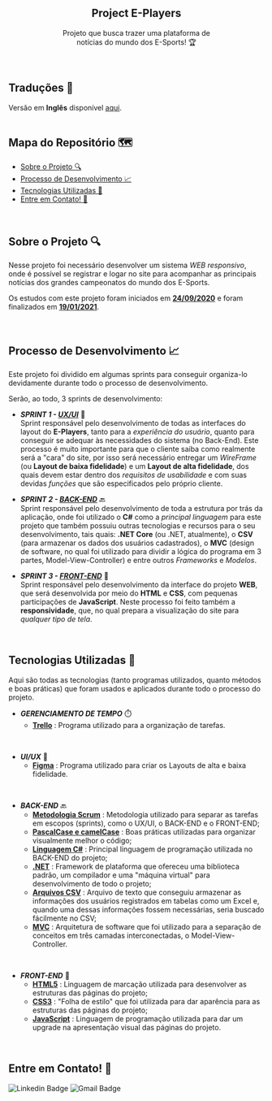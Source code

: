   <h2 align="center">Project E-Players</h2>

  <p align="center">
    Projeto que busca trazer uma plataforma de <br>notícias do mundo dos E-Sports! 🏆
    <br />
    <br />
    <br />
  </p>
</p>

## Traduções 👅
Versão em **Inglês** disponível [aqui](https://github.com/luqonhas/Markdown-Tutorial/blob/master/README_pt-BR.md).
<br>
<br>

## Mapa do Repositório 🗺️

* [Sobre o Projeto 🔍](#about)
* [Processo de Desenvolvimento 📈](#process)
* [Tecnologias Utilizadas 🤖](#tec)
* [Entre em Contato! 🎉](#contact)
<br>
<div id='about'/>

## Sobre o Projeto 🔍
Nesse projeto foi necessário desenvolver um sistema *WEB responsivo*, onde é possível se registrar e logar no site para acompanhar as principais notícias dos grandes campeonatos do mundo dos E-Sports.

Os estudos com este projeto foram iniciados em <ins>**24/09/2020**</ins> e foram finalizados em <ins>**19/01/2021**</ins>.
<br>
<br>
<br>
<div id='process'/>

## Processo de Desenvolvimento 📈
Este projeto foi dividido em algumas sprints para conseguir organiza-lo devidamente durante todo o processo de desenvolvimento.

Serão, ao todo, 3 sprints de desenvolvimento:


* _**SPRINT 1 - <ins>UX/UI**_</ins> 🎨<br>
Sprint responsável pelo desenvolvimento de todas as interfaces do layout do **E-Players**, tanto para a *experiência do usuário*, quanto para conseguir se adequar às necessidades do sistema (no Back-End). Este processo é muito importante para que o cliente saiba como realmente será a "cara" do site, por isso será necessário entregar um *WireFrame* (ou **Layout de baixa fidelidade**) e um **Layout de alta fidelidade**, dos quais devem estar dentro dos *requisitos de usabilidade* e com suas devidas *funções* que são especificados pelo próprio cliente.


* _**SPRINT 2 - <ins>BACK-END**_</ins> 🔙<br>
Sprint responsável pelo desenvolvimento de toda a estrutura por trás da aplicação, onde foi utilizado o **C#** como a *principal linguagem* para este projeto que também possuiu outras tecnologias e recursos para o seu desenvolvimento, tais quais: **.NET Core** (ou .NET, atualmente), o **CSV** (para armazenar os dados dos usuários cadastrados), o **MVC** (design de software, no qual foi utilizado para dividir a lógica do programa em 3 partes, Model-View-Controller) e entre outros *Frameworks* e *Modelos*.


* _**SPRINT 3 - <ins>FRONT-END**_</ins> 📰<br>
Sprint responsável pelo desenvolvimento da interface do projeto **WEB**, que será desenvolvida por meio do **HTML** e **CSS**, com pequenas participações de **JavaScript**. Neste processo foi feito também a **responsividade**, que, no qual prepara a visualização do site para *qualquer tipo de tela*.
<br>
<div id = "tec"/>

## Tecnologias Utilizadas 🤖
Aqui são todas as tecnologias (tanto programas utilizados, quanto métodos e boas práticas) que foram usados e aplicados durante todo o processo do projeto.

* _**GERENCIAMENTO DE TEMPO**_ ⏱️
  * **<ins>Trello**</ins> : Programa utilizado para a organização de tarefas.

<br>

* _**UI/UX**_ 🎨
  * **<ins>Figma**</ins> : Programa utilizado para criar os Layouts de alta e baixa fidelidade.

<br>

* _**BACK-END**_ 🔙
  * **<ins>Metodologia Scrum**</ins> : Metodologia utilizado para separar as tarefas em escopos (sprints), como o UX/UI, o BACK-END e o FRONT-END;
  * **<ins>PascalCase e camelCase**</ins> : Boas práticas utilizadas para organizar visualmente melhor o código;
  * **<ins>Linguagem C#**</ins> : Principal linguagem de programação utilizada no BACK-END do projeto;
  * **<ins>.NET**</ins> : Framework de plataforma que ofereceu uma biblioteca padrão, um compilador e uma "máquina virtual" para desenvolvimento de todo o projeto;
  * **<ins>Arquivos CSV**</ins> : Arquivo de texto que conseguiu armazenar as informações dos usuários registrados em tabelas como um Excel e, quando uma dessas informações fossem necessárias, seria buscado fácilmente no CSV;
  * **<ins>MVC**</ins> : Arquitetura de software que foi utilizado para a separação de conceitos em três camadas interconectadas, o Model-View-Controller.

<br>

* _**FRONT-END**_ 📰
  * **<ins>HTML5**</ins> : Linguagem de marcação utilizada para desenvolver as estruturas das páginas do projeto;
  * **<ins>CSS3**</ins> : "Folha de estilo" que foi utilizada para dar aparência para as estruturas das páginas do projeto;
  * **<ins>JavaScript**</ins> : Linguagem de programação utilizada para dar um upgrade na apresentação visual das páginas do projeto.
<br>
<div id="contact"/>

## Entre em Contato! 🎉
![Linkedin Badge](https://img.shields.io/badge/-Lucas%20Apolinário-%231572B6?style=flat-square&logo=Linkedin&logoColor=white&link=https://www.linkedin.com/in/luqonhas/)
![Gmail Badge](https://img.shields.io/badge/-apolinariodev@gmail.com-CC2927?style=flat-square&logo=Gmail&logoColor=white)
